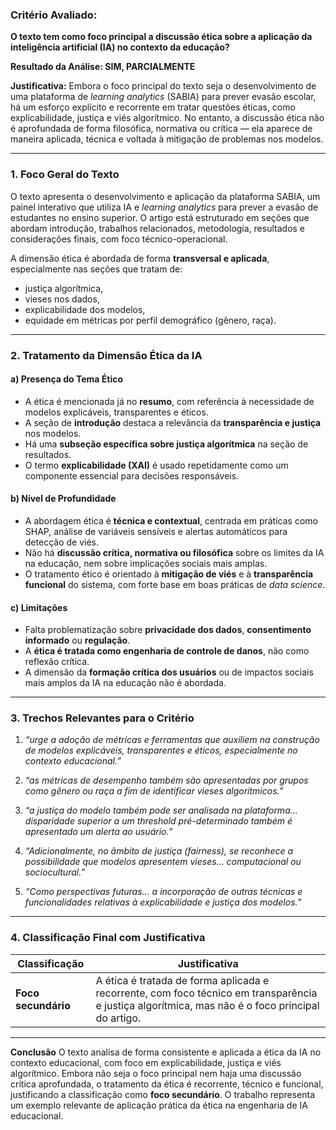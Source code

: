 ### **Critério Avaliado:**

**O texto tem como foco principal a discussão ética sobre a aplicação da inteligência artificial (IA) no contexto da educação?**

**Resultado da Análise: SIM, PARCIALMENTE**

**Justificativa:**
Embora o foco principal do texto seja o desenvolvimento de uma plataforma de *learning analytics* (SABIA) para prever evasão escolar, há um esforço explícito e recorrente em tratar questões éticas, como explicabilidade, justiça e viés algorítmico. No entanto, a discussão ética não é aprofundada de forma filosófica, normativa ou crítica — ela aparece de maneira aplicada, técnica e voltada à mitigação de problemas nos modelos.

---

### **1. Foco Geral do Texto**

O texto apresenta o desenvolvimento e aplicação da plataforma SABIA, um painel interativo que utiliza IA e *learning analytics* para prever a evasão de estudantes no ensino superior. O artigo está estruturado em seções que abordam introdução, trabalhos relacionados, metodologia, resultados e considerações finais, com foco técnico-operacional.

A dimensão ética é abordada de forma **transversal e aplicada**, especialmente nas seções que tratam de:

* justiça algorítmica,
* vieses nos dados,
* explicabilidade dos modelos,
* equidade em métricas por perfil demográfico (gênero, raça).

---

### **2. Tratamento da Dimensão Ética da IA**

#### a) **Presença do Tema Ético**

* A ética é mencionada já no **resumo**, com referência à necessidade de modelos explicáveis, transparentes e éticos.
* A seção de **introdução** destaca a relevância da **transparência e justiça** nos modelos.
* Há uma **subseção específica sobre justiça algorítmica** na seção de resultados.
* O termo **explicabilidade (XAI)** é usado repetidamente como um componente essencial para decisões responsáveis.

#### b) **Nível de Profundidade**

* A abordagem ética é **técnica e contextual**, centrada em práticas como SHAP, análise de variáveis sensíveis e alertas automáticos para detecção de viés.
* Não há **discussão crítica, normativa ou filosófica** sobre os limites da IA na educação, nem sobre implicações sociais mais amplas.
* O tratamento ético é orientado à **mitigação de viés** e à **transparência funcional** do sistema, com forte base em boas práticas de *data science*.

#### c) **Limitações**

* Falta problematização sobre **privacidade dos dados**, **consentimento informado** ou **regulação**.
* A **ética é tratada como engenharia de controle de danos**, não como reflexão crítica.
* A dimensão da **formação crítica dos usuários** ou de impactos sociais mais amplos da IA na educação não é abordada.

---

### **3. Trechos Relevantes para o Critério**

1. *“urge a adoção de métricas e ferramentas que auxiliem na construção de modelos explicáveis, transparentes e éticos, especialmente no contexto educacional.”*

2. *“as métricas de desempenho também são apresentadas por grupos como gênero ou raça a fim de identificar vieses algorítmicos.”*

3. *“a justiça do modelo também pode ser analisada na plataforma... disparidade superior a um threshold pré-determinado também é apresentado um alerta ao usuário.”*

4. *“Adicionalmente, no âmbito de justiça (fairness), se reconhece a possibilidade que modelos apresentem vieses... computacional ou sociocultural.”*

5. *“Como perspectivas futuras... a incorporação de outras técnicas e funcionalidades relativas à explicabilidade e justiça dos modelos.”*

---

### **4. Classificação Final com Justificativa**

| Classificação         | Justificativa                                                                                                                                    |
| --------------------- | ------------------------------------------------------------------------------------------------------------------------------------------------ |
| **Foco secundário**   | A ética é tratada de forma aplicada e recorrente, com foco técnico em transparência e justiça algorítmica, mas não é o foco principal do artigo. |


---

**Conclusão**
O texto analisa de forma consistente e aplicada a ética da IA no contexto educacional, com foco em explicabilidade, justiça e viés algorítmico. Embora não seja o foco principal nem haja uma discussão crítica aprofundada, o tratamento da ética é recorrente, técnico e funcional, justificando a classificação como **foco secundário**. O trabalho representa um exemplo relevante de aplicação prática da ética na engenharia de IA educacional.
